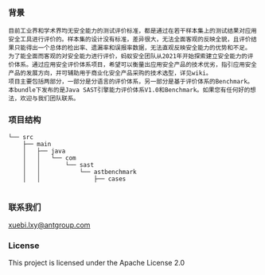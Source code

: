 ### 背景
    目前工业界和学术界均无安全能力的测试评价标准，都是通过在若干样本集上的测试结果对应用安全工具进行评价的。样本集的设计没有标准，差异很大，无法全面客观的反映全貌，且评价结果只能得出一个总体的检出率、遗漏率和误报率数据，无法直观反映安全能力的优势和不足。
    为了能全面而客观的对安全能力进行评价，蚂蚁安全团队从2021年开始探索建立安全能力的评价体系。通过应用安全评价体系项目，希望可以衡量出应用安全产品的技术优劣，指引应用安全产品的发展方向，并可辅助用于商业化安全产品采购的技术选型，详见wiki。
    项目主要包括两部分，一部分是分语言的评价体系，另一部分是基于评价体系的Benchmark。本bundle下发布的是Java SAST引擎能力评价体系V1.0和Benchmark。如果您有任何好的想法，欢迎与我们团队联系。
### 项目结构
```
└── src
    ├── main
    │   ├── java
    │   │   └── com
    │   │       └── sast
    │   │           └── astbenchmark
    │   │               ├── cases   
      
```
### 联系我们
xuebi.lxy@antgroup.com
### License
This project is licensed under the Apache License 2.0
